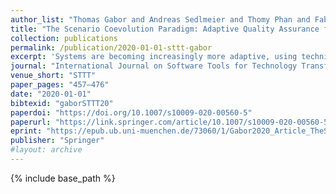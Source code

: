 ```yaml
---
author_list: "Thomas Gabor and Andreas Sedlmeier and Thomy Phan and Fabian Ritz and Marie Kiermeier and Lenz Belzner and Bernhard Kempter and Cornel Klein and Horst Sauer and Reiner Schmid and Jan Wieghardt and Marc Zeller and Claudia Linnhoff-Popien"
title: "The Scenario Coevolution Paradigm: Adaptive Quality Assurance for Adaptive Systems"
collection: publications
permalink: /publication/2020-01-01-sttt-gabor
excerpt: 'Systems are becoming increasingly more adaptive, using techniques like machine learning to enhance their behavior on their own rather than only through human developers programming them. We analyze the impact the advent of these new techniques has on the discipline of rigorous software engineering, especially on the issue of quality assurance. To this end, we provide a general description of the processes related to machine learning and embed them into a formal framework for the analysis of adaptivity, recognizing that to test an adaptive system a new approach to adaptive testing is necessary. We introduce scenario coevolution as a design pattern describing how system and test can work as antagonists in the process of software evolution. While the general pattern applies to large-scale processes (including human developers further augmenting the system), we show all techniques on a smaller-scale example of an agent navigating a simple smart factory. We point out new aspects in software engineering for adaptive systems that may be tackled naturally using scenario coevolution. This work is a substantially extended take on Gabor et al. (International symposium on leveraging applications of formal methods, Springer, pp 137–154, 2018)'
journal: "International Journal on Software Tools for Technology Transfer"
venue_short: "STTT"
paper_pages: "457–476"
date: "2020-01-01"
bibtexid: "gaborSTTT20"
paperdoi: "https://doi.org/10.1007/s10009-020-00560-5"
paperurl: "https://link.springer.com/article/10.1007/s10009-020-00560-5"
eprint: "https://epub.ub.uni-muenchen.de/73060/1/Gabor2020_Article_TheScenarioCoevolutionParadigm.pdf"
publisher: "Springer"
#layout: archive
---
```


{% include base_path %}

